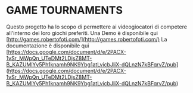 # GAME TOURNAMENTS

Questo progetto ha lo scopo di permettere ai videogiocatori di competere all'interno dei loro giochi preferiti.
Una Demo è disponibile qui [http://games.robertofoti.com/](http://games.robertofoti.com/)
La documentazione è disponibile qui [https://docs.google.com/document/d/e/2PACX-1vSr_MWpQn_UTeDMt2LDjsZ8MT-B_KAZUMlYy5Ph1knamh9NK9Ybg1atLvicbJliX-dQLnzN7kBFqrvZ/pub] (https://docs.google.com/document/d/e/2PACX-1vSr_MWpQn_UTeDMt2LDjsZ8MT-B_KAZUMlYy5Ph1knamh9NK9Ybg1atLvicbJliX-dQLnzN7kBFqrvZ/pub)
